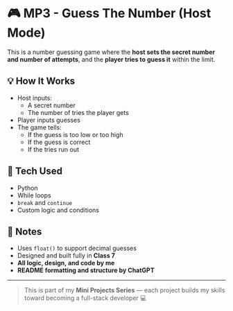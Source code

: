 # 🎮 MP3 - Guess The Number (Host Mode)

This is a number guessing game where the **host sets the secret number and number of attempts**, and the **player tries to guess it** within the limit.

## 💡 How It Works

- Host inputs:
  - A secret number
  - The number of tries the player gets
- Player inputs guesses
- The game tells:
  - If the guess is too low or too high
  - If the guess is correct
  - If the tries run out

## 🔧 Tech Used

- Python
- While loops
- `break` and `continue`
- Custom logic and conditions

## 📌 Notes

- Uses `float()` to support decimal guesses
- Designed and built fully in **Class 7**  
- **All logic, design, and code by me**  
- **README formatting and structure by ChatGPT**

---

> This is part of my **Mini Projects Series** — each project builds my skills toward becoming a full-stack developer 💻

